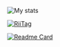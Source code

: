 ![My stats](https://github-readme-stats.vercel.app/api?username=MatMasIt&show_icons=true&theme=dark)

<a href="https://tag.rc24.xyz/583023278499561474"><img src="https://tag.rc24.xyz/583023278499561474/tag.png" alt="RiiTag" /></a>

[![Readme Card](https://github-readme-stats.vercel.app/api/pin/?username=MatMasIt&repo=Alembic&theme=dark)](https://github.com/MatMasIt/Almembic)
